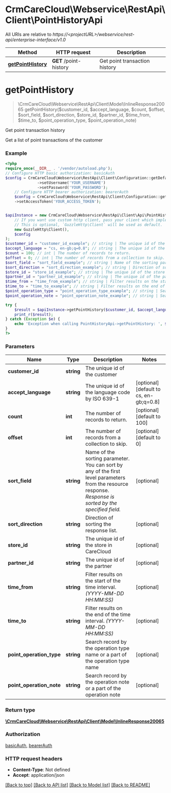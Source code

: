 # CrmCareCloud\Webservice\RestApi\Client\PointHistoryApi

All URIs are relative to *https://&lt;projectURL&gt;/webservice/rest-api/enterprise-interface/v1.0*

Method | HTTP request | Description
------------- | ------------- | -------------
[**getPointHistory**](PointHistoryApi.md#getpointhistory) | **GET** /point-history | Get point transaction history

# **getPointHistory**
> \CrmCareCloud\Webservice\RestApi\Client\Model\InlineResponse20065 getPointHistory($customer_id, $accept_language, $count, $offset, $sort_field, $sort_direction, $store_id, $partner_id, $time_from, $time_to, $point_operation_type, $point_operation_note)

Get point transaction history

Get a list of point transactions of the customer

### Example
```php
<?php
require_once(__DIR__ . '/vendor/autoload.php');
// Configure HTTP basic authorization: basicAuth
$config = CrmCareCloud\Webservice\RestApi\Client\Configuration::getDefaultConfiguration()
              ->setUsername('YOUR_USERNAME')
              ->setPassword('YOUR_PASSWORD');
    // Configure HTTP bearer authorization: bearerAuth
    $config = CrmCareCloud\Webservice\RestApi\Client\Configuration::getDefaultConfiguration()
    ->setAccessToken('YOUR_ACCESS_TOKEN');


$apiInstance = new CrmCareCloud\Webservice\RestApi\Client\Api\PointHistoryApi(
    // If you want use custom http client, pass your client which implements `GuzzleHttp\ClientInterface`.
    // This is optional, `GuzzleHttp\Client` will be used as default.
    new GuzzleHttp\Client(),
    $config
);
$customer_id = "customer_id_example"; // string | The unique id of the customer
$accept_language = "cs, en-gb;q=0.8"; // string | The unique id of the language code by ISO 639-1
$count = 100; // int | The number of records to return.
$offset = 0; // int | The number of records from a collection to skip.
$sort_field = "sort_field_example"; // string | Name of the sorting parameter. You can sort by any of the first level parameters from the resource response. *Response is sorted by the specified field.*
$sort_direction = "sort_direction_example"; // string | Direction of sorting the response list.
$store_id = "store_id_example"; // string | The unique id of the store in CareCloud
$partner_id = "partner_id_example"; // string | The unique id of the partner
$time_from = "time_from_example"; // string | Filter results on the start of the time interval. *(YYYY-MM-DD HH:MM:SS)*
$time_to = "time_to_example"; // string | Filter results on the end of the time interval. *(YYYY-MM-DD HH:MM:SS)*
$point_operation_type = "point_operation_type_example"; // string | Search record by the operation type name or a part of the operation type name
$point_operation_note = "point_operation_note_example"; // string | Search record by the operation note or a part of the operation note

try {
    $result = $apiInstance->getPointHistory($customer_id, $accept_language, $count, $offset, $sort_field, $sort_direction, $store_id, $partner_id, $time_from, $time_to, $point_operation_type, $point_operation_note);
    print_r($result);
} catch (Exception $e) {
    echo 'Exception when calling PointHistoryApi->getPointHistory: ', $e->getMessage(), PHP_EOL;
}
?>
```

### Parameters

Name | Type | Description  | Notes
------------- | ------------- | ------------- | -------------
 **customer_id** | **string**| The unique id of the customer |
 **accept_language** | **string**| The unique id of the language code by ISO 639-1 | [optional] [default to cs, en-gb;q&#x3D;0.8]
 **count** | **int**| The number of records to return. | [optional] [default to 100]
 **offset** | **int**| The number of records from a collection to skip. | [optional] [default to 0]
 **sort_field** | **string**| Name of the sorting parameter. You can sort by any of the first level parameters from the resource response. *Response is sorted by the specified field.* | [optional]
 **sort_direction** | **string**| Direction of sorting the response list. | [optional]
 **store_id** | **string**| The unique id of the store in CareCloud | [optional]
 **partner_id** | **string**| The unique id of the partner | [optional]
 **time_from** | **string**| Filter results on the start of the time interval. *(YYYY-MM-DD HH:MM:SS)* | [optional]
 **time_to** | **string**| Filter results on the end of the time interval. *(YYYY-MM-DD HH:MM:SS)* | [optional]
 **point_operation_type** | **string**| Search record by the operation type name or a part of the operation type name | [optional]
 **point_operation_note** | **string**| Search record by the operation note or a part of the operation note | [optional]

### Return type

[**\CrmCareCloud\Webservice\RestApi\Client\Model\InlineResponse20065**](../Model/InlineResponse20065.md)

### Authorization

[basicAuth](../../README.md#basicAuth), [bearerAuth](../../README.md#bearerAuth)

### HTTP request headers

 - **Content-Type**: Not defined
 - **Accept**: application/json

[[Back to top]](#) [[Back to API list]](../../README.md#documentation-for-api-endpoints) [[Back to Model list]](../../README.md#documentation-for-models) [[Back to README]](../../README.md)

